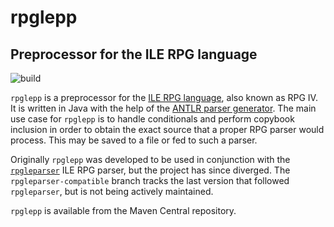 rpglepp
=======
Preprocessor for the ILE RPG language
-------------------------------------
![build](https://github.com/twenty-first/rpglepp/actions/workflows/build.yml/badge.svg)

`rpglepp` is a preprocessor for the [ILE RPG language](https://www.ibm.com/docs/en/i/7.5?topic=rpg-ile-reference),
also known as RPG IV. It is written in Java with the help of the [ANTLR parser generator](https://www.antlr.org/).
The main use case for `rpglepp` is to handle conditionals and perform copybook inclusion in order to
obtain the exact source that a proper RPG parser would process. This may be saved to a file or fed to
such a parser.

Originally `rpglepp` was developed to be used in conjunction with the [`rpgleparser`](https://github.com/rpgleparser/rpgleparser)
ILE RPG parser, but the project has since diverged. The `rpgleparser-compatible` branch tracks the
last version that followed `rpgleparser`, but is not being actively maintained.

`rpglepp` is available from the Maven Central repository.
